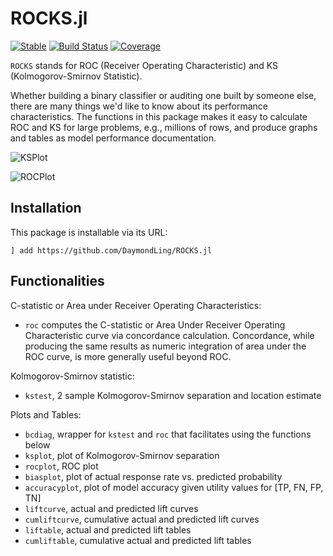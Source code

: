 # ROCKS.jl

[![Stable](https://img.shields.io/badge/docs-stable-blue.svg)](https://DaymondLing.github.io/ROCKS.jl/dev)
[![Build Status](https://github.com/DaymondLing/ROCKS.jl/workflows/CI/badge.svg)](https://github.com/DaymondLing/ROCKS.jl/actions)
[![Coverage](https://codecov.io/gh/DaymondLing/ROCKS.jl/branch/master/graph/badge.svg)](https://codecov.io/gh/DaymondLing/ROCKS.jl)

`ROCKS` stands for ROC (Receiver Operating Characteristic)
and KS (Kolmogorov-Smirnov Statistic).

Whether building a binary classifier or auditing one built by someone else,
there are many things we'd like to know about its performance characteristics.
The functions in this package makes it easy to calculate
ROC and KS for large problems, e.g., millions of rows,
and produce graphs and tables as model performance documentation.

![KSPlot](./assets/ksplot.png)

![ROCPlot](./assets/rocplot.png)

## Installation

This package is installable via its URL:

```
] add https://github.com/DaymondLing/ROCKS.jl
```

## Functionalities

C-statistic or Area under Receiver Operating Characteristics:
- `roc` computes the C-statistic or Area Under Receiver Operating Characteristic
curve via concordance calculation.
Concordance, while producing the same results as numeric integration
of area under the ROC curve, is more generally useful beyond ROC.

Kolmogorov-Smirnov statistic:
- `kstest`, 2 sample Kolmogorov-Smirnov separation and location estimate

Plots and Tables:
- `bcdiag`, wrapper for `kstest` and `roc` that facilitates using the functions below
- `ksplot`, plot of Kolmogorov-Smirnov separation
- `rocplot`, ROC plot
- `biasplot`, plot of actual response rate vs. predicted probability
- `accuracyplot`, plot of model accuracy given utility values for [TP, FN, FP, TN]
- `liftcurve`, actual and predicted lift curves
- `cumliftcurve`, cumulative actual and predicted lift curves
- `liftable`, actual and predicted lift tables
- `cumliftable`, cumulative actual and predicted lift tables
